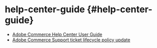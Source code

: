 # help-center-guide {#help-center-guide}

* [Adobe Commerce Help Center User Guide](/help/help-center-guide/help-center/magento-help-center-user-guide.md)
* [Adobe Commerce Support ticket lifecycle policy update](/help/help-center-guide/help-center/magento-support-ticket-lifecycle-policy-update.md)
